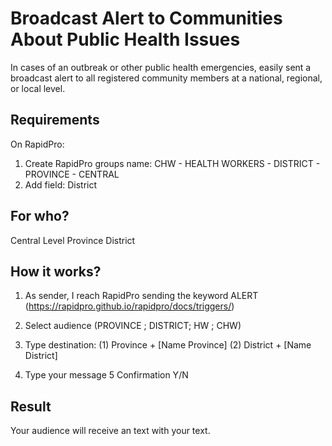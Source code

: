 # Broadcast Alert to Communities About Public Health Issues

In cases of an outbreak or other public health emergencies, easily sent a broadcast alert to all registered community members at a national, regional, or local level.

## Requirements
On RapidPro:
1. Create RapidPro groups name: CHW - HEALTH WORKERS - DISTRICT - PROVINCE - CENTRAL
2. Add field: District

## For who?
Central Level
Province
District

## How it works?
1. As sender, I reach RapidPro sending the keyword ALERT (https://rapidpro.github.io/rapidpro/docs/triggers/)
2. Select audience (PROVINCE ; DISTRICT; HW ; CHW)
3. Type destination:
    (1) Province + [Name Province]
    (2) District + [Name District]
    
4. Type your message
5 Confirmation Y/N

## Result
Your audience will receive an text with your text.

